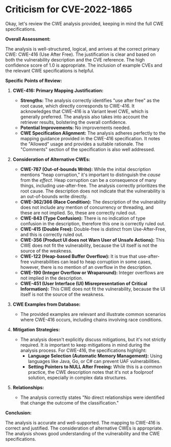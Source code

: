 # Criticism for CVE-2022-1865

Okay, let's review the CWE analysis provided, keeping in mind the full CWE specifications.

**Overall Assessment:**

The analysis is well-structured, logical, and arrives at the correct primary CWE: CWE-416 (Use After Free). The justification is clear and based on both the vulnerability description and the CVE reference. The high confidence score of 1.0 is appropriate. The inclusion of example CVEs and the relevant CWE specifications is helpful.

**Specific Points of Review:**

1.  **CWE-416: Primary Mapping Justification:**

    *   **Strengths:** The analysis correctly identifies "use after free" as the root cause, which directly corresponds to CWE-416. It acknowledges that CWE-416 is a Variant level CWE, which is generally preferred. The analysis also takes into account the retriever results, bolstering the overall confidence.
    *   **Potential Improvements:** No improvements needed.
    *   **CWE Specification Alignment:**  The analysis adheres perfectly to the mapping guidance provided in the CWE-416 specification. It notes the "Allowed" usage and provides a suitable rationale. The "Comments" section of the specification is also well addressed.

2.  **Consideration of Alternative CWEs:**

    *   **CWE-787 (Out-of-bounds Write):** While the initial description mentions "heap corruption," it's important to distinguish the *cause* from the *effect*. Heap corruption can be a consequence of many things, including use-after-free. The analysis correctly prioritizes the root cause. The description does not indicate that the vulnerability is an out-of-bounds write directly.
    *   **CWE-362/366 (Race Condition):**  The description of the vulnerability does not include any mention of concurrency or threading, and these are not implied. So, these are correctly ruled out.
    *   **CWE-843 (Type Confusion):** There is no indication of type confusion in the description, therefore this one is correctly ruled out.
    *   **CWE-415 (Double Free):** Double-free is distinct from Use-After-Free, and this is correctly ruled out.
    *   **CWE-356 (Product UI does not Warn User of Unsafe Actions):** This CWE does not fit the vulnerability, because the UI itself is not the source of the weakness.
    *   **CWE-122 (Heap-based Buffer Overflow):**  It is true that use-after-free vulnerabilities can lead to heap corruption in some cases, however, there is no mention of an overflow in the description.
    *    **CWE-190 (Integer Overflow or Wraparound):** Integer overflows are not implied in the description.
    *   **CWE-451 (User Interface (UI) Misrepresentation of Critical Information):** This CWE does not fit the vulnerability, because the UI itself is not the source of the weakness.

3.  **CWE Examples from Database:**

    *   The provided examples are relevant and illustrate common scenarios where CWE-416 occurs, including chains involving race conditions.

4.  **Mitigation Strategies:**

    *   The analysis doesn't explicitly discuss mitigations, but it's not strictly required. It *is* important to keep mitigations in mind during the analysis process.  For CWE-416, the specifications highlight:
        *   **Language Selection (Automatic Memory Management):** Using languages like Java, Go, or C# can prevent UAF vulnerabilities.
        *   **Setting Pointers to NULL After Freeing:** While this is a common practice, the CWE description notes that it's not a foolproof solution, especially in complex data structures.

5.  **Relationships:**

    *   The analysis correctly states "No direct relationships were identified that change the outcome of the classification."

**Conclusion:**

The analysis is accurate and well-supported. The mapping to CWE-416 is correct and justified. The consideration of alternative CWEs is appropriate. The analysis shows good understanding of the vulnerability and the CWE specifications.